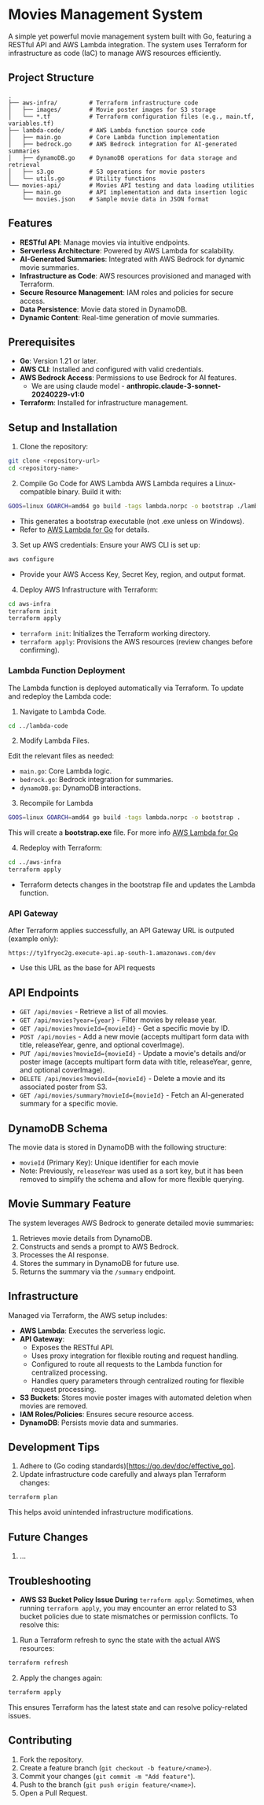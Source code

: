 # Movies Management System

A simple yet powerful movie management system built with Go, featuring a RESTful API and AWS Lambda integration. The system uses Terraform for infrastructure as code (IaC) to manage AWS resources efficiently.

## Project Structure

```
.
├── aws-infra/         # Terraform infrastructure code
│   ├── images/        # Movie poster images for S3 storage
│   └── *.tf           # Terraform configuration files (e.g., main.tf, variables.tf)
├── lambda-code/       # AWS Lambda function source code
│   ├── main.go        # Core Lambda function implementation
│   ├── bedrock.go     # AWS Bedrock integration for AI-generated summaries
│   ├── dynamoDB.go    # DynamoDB operations for data storage and retrieval
│   ├── s3.go          # S3 operations for movie posters
│   └── utils.go       # Utility functions
└── movies-api/        # Movies API testing and data loading utilities
    ├── main.go        # API implementation and data insertion logic
    └── movies.json    # Sample movie data in JSON format
```

## Features

- **RESTful API**: Manage movies via intuitive endpoints.
- **Serverless Architecture**: Powered by AWS Lambda for scalability.
- **AI-Generated Summaries**: Integrated with AWS Bedrock for dynamic movie summaries.
- **Infrastructure as Code**: AWS resources provisioned and managed with Terraform.
- **Secure Resource Management**: IAM roles and policies for secure access.
- **Data Persistence**: Movie data stored in DynamoDB.
- **Dynamic Content**: Real-time generation of movie summaries.

## Prerequisites

- **Go**: Version 1.21 or later.
- **AWS CLI**: Installed and configured with valid credentials.
- **AWS Bedrock Access**: Permissions to use Bedrock for AI features.
  - We are using claude model - **anthropic.claude-3-sonnet-20240229-v1:0**
- **Terraform**: Installed for infrastructure management.

## Setup and Installation

1. Clone the repository:

```bash
git clone <repository-url>
cd <repository-name>
```

2. Compile Go Code for AWS Lambda
   AWS Lambda requires a Linux-compatible binary. Build it with:

```bash
GOOS=linux GOARCH=amd64 go build -tags lambda.norpc -o bootstrap ./lambda-code
```

- This generates a bootstrap executable (not .exe unless on Windows).
- Refer to [AWS Lambda for Go](https://docs.aws.amazon.com/lambda/latest/dg/golang-package.html) for details.

3. Set up AWS credentials:
   Ensure your AWS CLI is set up:

```bash
aws configure
```

- Provide your AWS Access Key, Secret Key, region, and output format.

4. Deploy AWS Infrastructure with Terraform:

```bash
cd aws-infra
terraform init
terraform apply
```

- `terraform init`: Initializes the Terraform working directory.
- `terraform apply`: Provisions the AWS resources (review changes before confirming).

### Lambda Function Deployment

The Lambda function is deployed automatically via Terraform. To update and redeploy the Lambda code:

1. Navigate to Lambda Code.

```bash
cd ../lambda-code
```

2. Modify Lambda Files.

Edit the relevant files as needed:

- `main.go`: Core Lambda logic.
- `bedrock.go`: Bedrock integration for summaries.
- `dynamoDB.go`: DynamoDB interactions.

3. Recompile for Lambda

```bash
GOOS=linux GOARCH=amd64 go build -tags lambda.norpc -o bootstrap .
```

This will create a **bootstrap.exe** file. For more info [AWS Lambda for Go](https://docs.aws.amazon.com/lambda/latest/dg/golang-package.html)

4. Redeploy with Terraform:

```bash
cd ../aws-infra
terraform apply
```

- Terraform detects changes in the bootstrap file and updates the Lambda function.

### API Gateway

After Terraform applies successfully, an API Gateway URL is outputed (example only):

```
https://ty1fryoc2g.execute-api.ap-south-1.amazonaws.com/dev
```

- Use this URL as the base for API requests

## API Endpoints

- `GET /api/movies` - Retrieve a list of all movies.
- `GET /api/movies?year={year}` - Filter movies by release year.
- `GET /api/movies?movieId={movieId}` - Get a specific movie by ID.
- `POST /api/movies` - Add a new movie (accepts multipart form data with title, releaseYear, genre, and optional coverImage).
- `PUT /api/movies?movieId={movieId}` - Update a movie's details and/or poster image (accepts multipart form data with title, releaseYear, genre, and optional coverImage).
- `DELETE /api/movies?movieId={movieId}` - Delete a movie and its associated poster from S3.
- `GET /api/movies/summary?movieId={movieId}` - Fetch an AI-generated summary for a specific movie.

## DynamoDB Schema

The movie data is stored in DynamoDB with the following structure:

- `movieId` (Primary Key): Unique identifier for each movie
- Note: Previously, `releaseYear` was used as a sort key, but it has been removed to simplify the schema and allow for more flexible querying.

## Movie Summary Feature

The system leverages AWS Bedrock to generate detailed movie summaries:

1. Retrieves movie details from DynamoDB.
2. Constructs and sends a prompt to AWS Bedrock.
3. Processes the AI response.
4. Stores the summary in DynamoDB for future use.
5. Returns the summary via the `/summary` endpoint.

## Infrastructure

Managed via Terraform, the AWS setup includes:

- **AWS Lambda**: Executes the serverless logic.
- **API Gateway**: 
  - Exposes the RESTful API.
  - Uses proxy integration for flexible routing and request handling.
  - Configured to route all requests to the Lambda function for centralized processing.
  - Handles query parameters through centralized routing for flexible request processing.
- **S3 Buckets**: Stores movie poster images with automated deletion when movies are removed.
- **IAM Roles/Policies**: Ensures secure resource access.
- **DynamoDB**: Persists movie data and summaries.

## Development Tips

1. Adhere to (Go coding standards)[https://go.dev/doc/effective_go].
2. Update infrastructure code carefully and always plan Terraform changes:

```bash
terraform plan
```

This helps avoid unintended infrastructure modifications.

## Future Changes
1. ...

## Troubleshooting

- **AWS S3 Bucket Policy Issue During** `terraform apply`:
  Sometimes, when running `terraform apply`, you may encounter an error related to S3 bucket policies due to state mismatches or permission conflicts. To resolve this:

1. Run a Terraform refresh to sync the state with the actual AWS resources:

```bash
terraform refresh
```

2.  Apply the changes again:

```bash
terraform apply
```

This ensures Terraform has the latest state and can resolve policy-related issues.

## Contributing

1. Fork the repository.
2. Create a feature branch (`git checkout -b feature/<name>`).
3. Commit your changes (`git commit -m "Add feature"`).
4. Push to the branch (`git push origin feature/<name>`).
5. Open a Pull Request.
